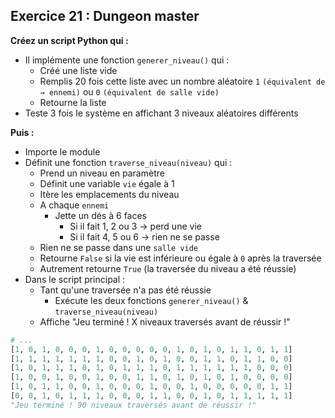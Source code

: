 ## Exercice 21 : Dungeon master

**Créez un script Python qui :**

- Il implémente une fonction ``generer_niveau()`` qui :
  - Créé une liste vide
  - Remplis 20 fois cette liste avec un nombre aléatoire ``1`` ``(équivalent de → ennemi)`` ou ``0`` `(équivalent de salle vide)`
  - Retourne la liste
- Teste 3 fois le système en affichant 3 niveaux aléatoires différents

**Puis :**

- Importe le module
- Définit une fonction ``traverse_niveau(niveau)`` qui :
  - Prend un niveau en paramètre
  - Définit une variable `vie` égale à 1
  - Itère les emplacements du niveau
  - A chaque ``ennemi``
    - Jette un dés à 6 faces
      - Si il fait 1, 2 ou 3 → perd une vie
      - Si il fait 4, 5 ou 6 → rien ne se passe
  - Rien ne se passe dans une ``salle vide``
  - Retourne `False` si la vie est inférieure ou égale à ``0`` après la traversée
  - Autrement retourne `True` (la traversée du niveau a été réussie)
- Dans le script principal :
  - Tant qu'une traversée n'a pas été réussie
    - Exécute les deux fonctions `generer_niveau()` & `traverse_niveau(niveau)` 
  - Affiche "Jeu terminé ! X niveaux traversés avant de réussir !"

```python
# ...
[1, 0, 1, 0, 0, 0, 1, 0, 0, 0, 0, 0, 1, 0, 1, 0, 1, 1, 0, 1, 1]
[1, 1, 1, 1, 1, 1, 1, 0, 0, 1, 0, 1, 0, 0, 1, 1, 0, 1, 1, 0, 0]
[1, 0, 1, 1, 1, 0, 1, 0, 1, 1, 1, 0, 1, 1, 1, 1, 1, 1, 0, 0, 0]
[1, 0, 0, 1, 0, 0, 1, 0, 0, 1, 1, 0, 1, 0, 1, 0, 1, 0, 0, 0, 0]
[1, 0, 1, 1, 0, 0, 1, 0, 0, 0, 1, 0, 0, 1, 0, 0, 0, 0, 0, 1, 1]
[0, 0, 1, 0, 1, 1, 1, 0, 0, 0, 1, 1, 0, 0, 1, 0, 1, 1, 1, 1, 1]
"Jeu terminé ! 90 niveaux traversés avant de réussir !"
```